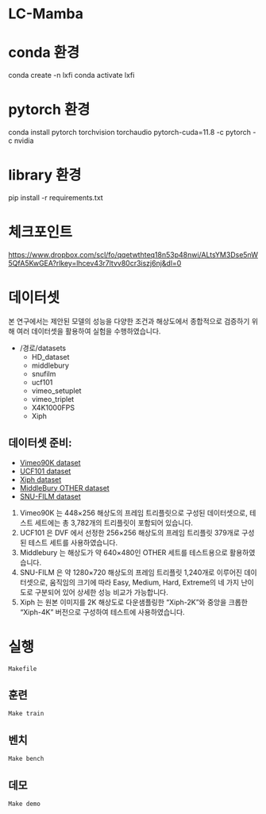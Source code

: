# LC-Mamba


# conda 환경
conda  create -n lxfi
conda activate lxfi

# pytorch 환경 
conda install pytorch torchvision torchaudio pytorch-cuda=11.8 -c pytorch -c nvidia

# library 환경 
pip install -r requirements.txt


# 체크포인트
https://www.dropbox.com/scl/fo/qqetwthteq18n53p48nwi/ALtsYM3Dse5nW5QfA5KwGEA?rlkey=lhcev43r7ltvv80cr3iszj6nj&dl=0
  
# 데이터셋
본 연구에서는 제안된 모델의 성능을 다양한 조건과 해상도에서 종합적으로 검증하기 위해 여러 데이터셋을 활용하여 실험을 수행하였습니다. 

<ul>
  <li>/경로/datasets
    <ul>
      <li>HD_dataset</li>
      <li>middlebury</li>
      <li>snufilm</li>
      <li>ucf101</li>
      <li>vimeo_setuplet</li>
      <li>vimeo_triplet</li>
      <li>X4K1000FPS</li>
      <li>Xiph</li>
    </ul>
  </li>
</ul>



## 데이터셋 준비:

   * [Vimeo90K dataset](http://toflow.csail.mit.edu/)
   * [UCF101 dataset](https://liuziwei7.github.io/projects/VoxelFlow)
   * [Xiph dataset](https://github.com/sniklaus/softmax-splatting/blob/master/benchmark_xiph.py)
   * [MiddleBury OTHER dataset](https://vision.middlebury.edu/flow/data/)
   * [SNU-FILM dataset](https://myungsub.github.io/CAIN/)


1) Vimeo90K 는 448×256 해상도의 프레임 트리플릿으로 구성된 데이터셋으로, 테스트 세트에는 총 3,782개의 트리플릿이 포함되어 있습니다. 
2) UCF101 은 DVF 에서 선정한 256×256 해상도의 프레임 트리플릿 379개로 구성된 테스트 세트를 사용하였습니다.
3) Middlebury 는 해상도가 약 640×480인 OTHER 세트를 테스트용으로 활용하였습니다. 
4) SNU-FILM 은 약 1280×720 해상도의 프레임 트리플릿 1,240개로 이루어진 데이터셋으로, 
   움직임의 크기에 따라 Easy, Medium, Hard, Extreme의 네 가지 난이도로 구분되어 있어 상세한 성능 비교가 가능합니다.
5) Xiph 는 원본 이미지를 2K 해상도로 다운샘플링한 “Xiph-2K”와 중앙을 크롭한 “Xiph-4K” 버전으로 구성하여 테스트에 사용하였습니다. 

# 실행
    Makefile
## 훈련 
    Make train
## 벤치
    Make bench
## 데모
    Make demo